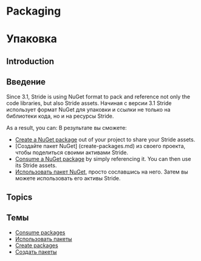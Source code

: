 # Packaging
# Упаковка

## Introduction
## Введение

Since 3.1, Stride is using NuGet format to pack and reference not only the code libraries, but also Stride assets.
Начиная с версии 3.1 Stride использует формат NuGet для упаковки и ссылки не только на библиотеки кода, но и на ресурсы Stride.

As a result, you can:
В результате вы сможете:
- [Create a NuGet package](create-packages.md) out of your project to share your Stride assets.
- [Создайте пакет NuGet] (create-packages.md) из своего проекта, чтобы поделиться своими активами Stride.
- [Consume a NuGet package](consume-packages.md) by simply referencing it. You can then use its Stride assets.
- [Использовать пакет NuGet](consume-packages.md), просто сославшись на него.  Затем вы можете использовать его активы Stride.

## Topics
## Темы

- [Consume packages](consume-packages.md)
- [Использовать пакеты](consume-packages.md)
- [Create packages](create-packages.md)
- [Создать пакеты](create-packages.md)
